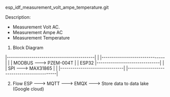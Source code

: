 esp_idf_measurement_volt_ampe_temperature.git

Description:
- Measurement Volt AC.
- Measurement Ampe AC
- Measurement Temperature

1. Block Diagram

|-------------------------------------------|
|			|-------------------------------|
|			|	MODBUS	--->	PZEM-004T	|
|	ESP32	|-------------------------------|
|			|	SPI		--->	MAX31865	|
|			|-------------------------------|
|-------------------------------------------|

2. Flow
ESP		--->	MQTT	--->	EMQX	--->	Store data to data lake (Google cloud)